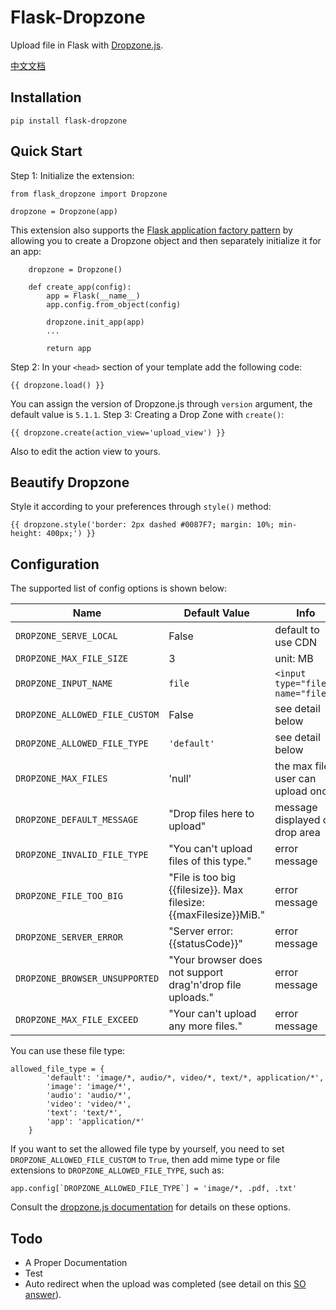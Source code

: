 Flask-Dropzone
================
Upload file in Flask with [Dropzone.js](http://www.dropzonejs.com/).

[中文文档](http://greyli.com/flask-dropzone-add-file-upload-capabilities-for-your-project/)

Installation
------------
    pip install flask-dropzone


Quick Start
-----------

Step 1: Initialize the extension:

    from flask_dropzone import Dropzone
    
    dropzone = Dropzone(app)

This extension also supports the [Flask application factory pattern](http://flask.pocoo.org/docs/latest/patterns/appfactories/) by allowing you to create a Dropzone object and then separately initialize it for an app:

        dropzone = Dropzone()

        def create_app(config):
            app = Flask(__name__)
            app.config.from_object(config)
            
            dropzone.init_app(app)
            ...
            
            return app

Step 2: In your `<head>` section of your template add the following code:
    
    {{ dropzone.load() }}

You can assign the version of Dropzone.js through `version` argument, the default value is `5.1.1`.
Step 3: Creating a Drop Zone with `create()`:
 
    {{ dropzone.create(action_view='upload_view') }}

Also to edit the action view to yours.

Beautify Dropzone
-----------------

Style it according to your preferences through `style()` method:

    {{ dropzone.style('border: 2px dashed #0087F7; margin: 10%; min-height: 400px;') }}


Configuration 
-------------

The supported list of config options is shown below:

| Name                     | Default Value | Info |
| ------------------------ | ------------- | ---- |
| `DROPZONE_SERVE_LOCAL`   | False         | default to use CDN |
| `DROPZONE_MAX_FILE_SIZE` | 3             | unit: MB   |
| `DROPZONE_INPUT_NAME`    | `file`        | `<input type="file" name="file">` |
| `DROPZONE_ALLOWED_FILE_CUSTOM` | False | see detail below |
| `DROPZONE_ALLOWED_FILE_TYPE` | `'default'` | see detail below |
| `DROPZONE_MAX_FILES` | 'null' | the max files user can upload once |
| `DROPZONE_DEFAULT_MESSAGE` | "Drop files here to upload" | message displayed on drop area |
| `DROPZONE_INVALID_FILE_TYPE` |  "You can't upload files of this type." | error message |
| `DROPZONE_FILE_TOO_BIG` | "File is too big {{filesize}}. Max filesize: {{maxFilesize}}MiB." | error message |
| `DROPZONE_SERVER_ERROR` | "Server error: {{statusCode}}" |  error message |
| `DROPZONE_BROWSER_UNSUPPORTED` | "Your browser does not support drag'n'drop file uploads." | error message | 
| `DROPZONE_MAX_FILE_EXCEED` | "Your can't upload any more files." |  error message |


You can use these file type: 
    
    allowed_file_type = {
            'default': 'image/*, audio/*, video/*, text/*, application/*',
            'image': 'image/*',
            'audio': 'audio/*',
            'video': 'video/*',
            'text': 'text/*',
            'app': 'application/*'
        }
        
If you want to set the allowed file type by yourself, you need to set 
`DROPZONE_ALLOWED_FILE_CUSTOM` to `True`, then add mime type or file extensions to
`DROPZONE_ALLOWED_FILE_TYPE`, such as:

    app.config[`DROPZONE_ALLOWED_FILE_TYPE`] = 'image/*, .pdf, .txt'

Consult the [dropzone.js documentation](http://dropzonejs.com/) for details on these options.

Todo
-----

* A Proper Documentation
* Test
* Auto redirect when the upload was completed (see detail on this [SO answer](https://stackoverflow.com/a/42264730/5511849)).

